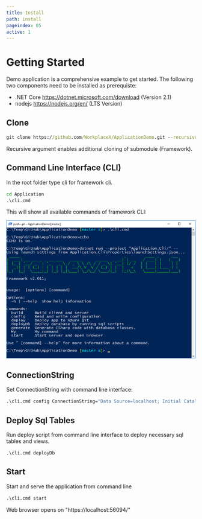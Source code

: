 ```yaml
---
title: Install
path: install
pageindex: 05
active: 1
--- 
```


# Getting Started

Demo application is a comprehensive example to get started. The following two components need to be installed as prerequiste:

* .NET Core https://dotnet.microsoft.com/download (Version 2.1)
* nodejs https://nodejs.org/en/ (LTS Version)

## Clone
```cmd
git clone https://github.com/WorkplaceX/ApplicationDemo.git --recursive
```
Recursive argument enables additional cloning of submodule (Framework).

## Command Line Interface (CLI)
In the root folder type cli for framework cli.
```cmd
cd Application
.\cli.cmd
```
This will show all available commands of framework CLI:

![Cli](Doc/Cli.png)

## ConnectionString
Set ConnectionString with command line interface:
```cmd
.\cli.cmd config ConnectionString="Data Source=localhost; Initial Catalog=Application; Integrated Security=True;"
```

## Deploy Sql Tables
Run deploy script from command line interface to deploy necessary sql tables and views.
```cmd
.\cli.cmd deployDb
```

## Start
Start and serve the application from command line
```cmd
.\cli.cmd start
```

Web browser opens on "https://localhost:56094/"
